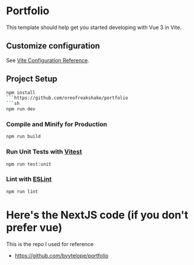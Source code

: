 # Portfolio

This template should help get you started developing with Vue 3 in Vite.

## Customize configuration

See [Vite Configuration Reference](https://vitejs.dev/config/).

## Project Setup

```sh
npm install
```https://github.com/oreofreakshake/portfolio
```sh
npm run dev
```

### Compile and Minify for Production

```sh
npm run build
```

### Run Unit Tests with [Vitest](https://vitest.dev/)

```sh
npm run test:unit
```

### Lint with [ESLint](https://eslint.org/)

```shhttps://github.com/byytelope/portfolio
npm run lint
```

# Here's the NextJS code (if you don't prefer vue)

This is the repo I used for reference
- https://github.com/byytelope/portfolio